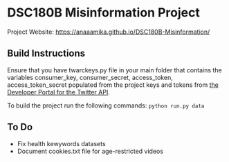 # DSC180B Misinformation Project
Project Website: https://anaaamika.github.io/DSC180B-Misinformation/

## Build Instructions
Ensure that you have twarckeys.py file in your main folder that contains the variables consumer_key, consumer_secret, access_token, access_token_secret populated from the project keys and tokens from [the Developer Portal for the Twitter API](https://developer.twitter.com/en/portal/dashboard). 

To build the project run the following commands: 
`python run.py data`

## To Do
* Fix health kewywords datasets
* Document cookies.txt file for age-restricted videos
